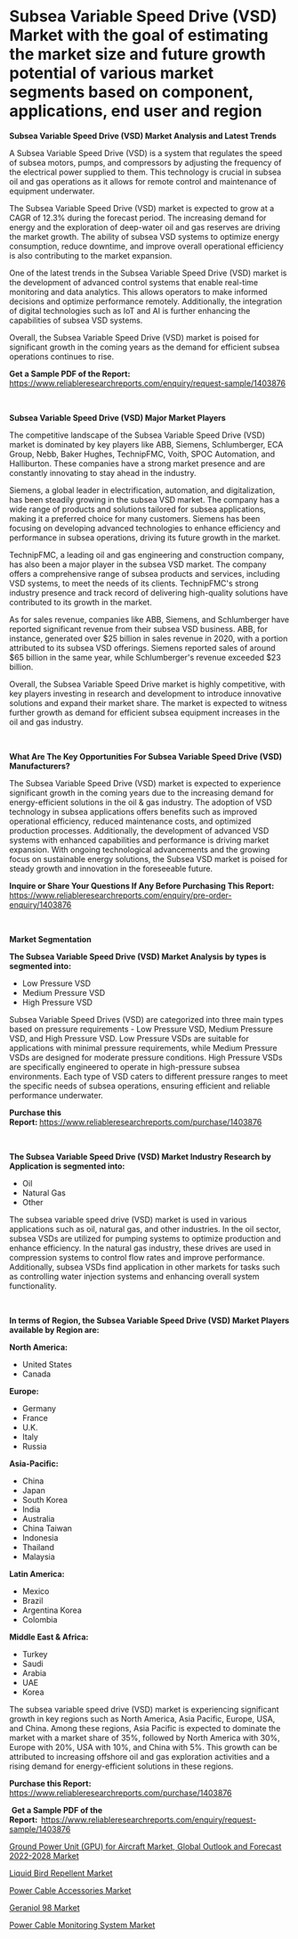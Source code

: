 <p><h1>Subsea Variable Speed Drive (VSD) Market with the goal of estimating the market size and future growth potential of various market segments based on component, applications, end user and region</h1></p><p><strong>Subsea Variable Speed Drive (VSD) Market Analysis and Latest Trends</strong></p>
<p><p>A Subsea Variable Speed Drive (VSD) is a system that regulates the speed of subsea motors, pumps, and compressors by adjusting the frequency of the electrical power supplied to them. This technology is crucial in subsea oil and gas operations as it allows for remote control and maintenance of equipment underwater.</p><p>The Subsea Variable Speed Drive (VSD) market is expected to grow at a CAGR of 12.3% during the forecast period. The increasing demand for energy and the exploration of deep-water oil and gas reserves are driving the market growth. The ability of subsea VSD systems to optimize energy consumption, reduce downtime, and improve overall operational efficiency is also contributing to the market expansion.</p><p>One of the latest trends in the Subsea Variable Speed Drive (VSD) market is the development of advanced control systems that enable real-time monitoring and data analytics. This allows operators to make informed decisions and optimize performance remotely. Additionally, the integration of digital technologies such as IoT and AI is further enhancing the capabilities of subsea VSD systems.</p><p>Overall, the Subsea Variable Speed Drive (VSD) market is poised for significant growth in the coming years as the demand for efficient subsea operations continues to rise.</p></p>
<p><strong>Get a Sample PDF of the Report:&nbsp;</strong> <a href="https://www.reliableresearchreports.com/enquiry/request-sample/1403876">https://www.reliableresearchreports.com/enquiry/request-sample/1403876</a></p>
<p>&nbsp;</p>
<p><strong>Subsea Variable Speed Drive (VSD) Major Market Players</strong></p>
<p><p>The competitive landscape of the Subsea Variable Speed Drive (VSD) market is dominated by key players like ABB, Siemens, Schlumberger, ECA Group, Nebb, Baker Hughes, TechnipFMC, Voith, SPOC Automation, and Halliburton. These companies have a strong market presence and are constantly innovating to stay ahead in the industry.</p><p>Siemens, a global leader in electrification, automation, and digitalization, has been steadily growing in the subsea VSD market. The company has a wide range of products and solutions tailored for subsea applications, making it a preferred choice for many customers. Siemens has been focusing on developing advanced technologies to enhance efficiency and performance in subsea operations, driving its future growth in the market.</p><p>TechnipFMC, a leading oil and gas engineering and construction company, has also been a major player in the subsea VSD market. The company offers a comprehensive range of subsea products and services, including VSD systems, to meet the needs of its clients. TechnipFMC's strong industry presence and track record of delivering high-quality solutions have contributed to its growth in the market.</p><p>As for sales revenue, companies like ABB, Siemens, and Schlumberger have reported significant revenue from their subsea VSD business. ABB, for instance, generated over $25 billion in sales revenue in 2020, with a portion attributed to its subsea VSD offerings. Siemens reported sales of around $65 billion in the same year, while Schlumberger's revenue exceeded $23 billion.</p><p>Overall, the Subsea Variable Speed Drive market is highly competitive, with key players investing in research and development to introduce innovative solutions and expand their market share. The market is expected to witness further growth as demand for efficient subsea equipment increases in the oil and gas industry.</p></p>
<p>&nbsp;</p>
<p><strong>What Are The Key Opportunities For Subsea Variable Speed Drive (VSD) Manufacturers?</strong></p>
<p><p>The Subsea Variable Speed Drive (VSD) market is expected to experience significant growth in the coming years due to the increasing demand for energy-efficient solutions in the oil & gas industry. The adoption of VSD technology in subsea applications offers benefits such as improved operational efficiency, reduced maintenance costs, and optimized production processes. Additionally, the development of advanced VSD systems with enhanced capabilities and performance is driving market expansion. With ongoing technological advancements and the growing focus on sustainable energy solutions, the Subsea VSD market is poised for steady growth and innovation in the foreseeable future.</p></p>
<p><strong>Inquire or Share Your Questions If Any Before Purchasing This Report:</strong> <a href="https://www.reliableresearchreports.com/enquiry/pre-order-enquiry/1403876">https://www.reliableresearchreports.com/enquiry/pre-order-enquiry/1403876</a></p>
<p>&nbsp;</p>
<p><strong>Market Segmentation</strong></p>
<p><strong>The Subsea Variable Speed Drive (VSD) Market Analysis by types is segmented into:</strong></p>
<p><ul><li>Low Pressure VSD</li><li>Medium Pressure VSD</li><li>High Pressure VSD</li></ul></p>
<p><p>Subsea Variable Speed Drives (VSD) are categorized into three main types based on pressure requirements - Low Pressure VSD, Medium Pressure VSD, and High Pressure VSD. Low Pressure VSDs are suitable for applications with minimal pressure requirements, while Medium Pressure VSDs are designed for moderate pressure conditions. High Pressure VSDs are specifically engineered to operate in high-pressure subsea environments. Each type of VSD caters to different pressure ranges to meet the specific needs of subsea operations, ensuring efficient and reliable performance underwater.</p></p>
<p><strong>Purchase this Report:&nbsp;</strong><a href="https://www.reliableresearchreports.com/purchase/1403876">https://www.reliableresearchreports.com/purchase/1403876</a></p>
<p>&nbsp;</p>
<p><strong>The Subsea Variable Speed Drive (VSD) Market Industry Research by Application is segmented into:</strong></p>
<p><ul><li>Oil</li><li>Natural Gas</li><li>Other</li></ul></p>
<p><p>The subsea variable speed drive (VSD) market is used in various applications such as oil, natural gas, and other industries. In the oil sector, subsea VSDs are utilized for pumping systems to optimize production and enhance efficiency. In the natural gas industry, these drives are used in compression systems to control flow rates and improve performance. Additionally, subsea VSDs find application in other markets for tasks such as controlling water injection systems and enhancing overall system functionality.</p></p>
<p>&nbsp;</p>
<p><strong>In terms of Region, the Subsea Variable Speed Drive (VSD) Market Players available by Region are:</strong></p>
<p>
    <p> <strong> North America: </strong>
        <ul>
            <li>United States</li>
            <li>Canada</li>
        </ul>
        </p> 
    <p> <strong> Europe: </strong>
        <ul>
            <li>Germany</li>
            <li>France</li>
            <li>U.K.</li>
            <li>Italy</li>
            <li>Russia</li>
        </ul>
        </p> 
    <p> <strong> Asia-Pacific: </strong>
        <ul>
            <li>China</li>
            <li>Japan</li>
            <li>South Korea</li>
            <li>India</li>
            <li>Australia</li>
            <li>China Taiwan</li>
            <li>Indonesia</li>
            <li>Thailand</li>
            <li>Malaysia</li>
        </ul>
        </p> 
    <p> <strong> Latin America: </strong>
        <ul>
            <li>Mexico</li>
            <li>Brazil</li>
            <li>Argentina Korea</li>
            <li>Colombia</li>
        </ul>
        </p> 
    <p> <strong> Middle East & Africa: </strong>
        <ul>
            <li>Turkey</li>
            <li>Saudi</li>
            <li>Arabia</li>
            <li>UAE</li>
            <li>Korea</li>
        </ul>
    </p>
    </p>
<p><p>The subsea variable speed drive (VSD) market is experiencing significant growth in key regions such as North America, Asia Pacific, Europe, USA, and China. Among these regions, Asia Pacific is expected to dominate the market with a market share of 35%, followed by North America with 30%, Europe with 20%, USA with 10%, and China with 5%. This growth can be attributed to increasing offshore oil and gas exploration activities and a rising demand for energy-efficient solutions in these regions.</p></p>
<p><strong>Purchase this Report: </strong><a href="https://www.reliableresearchreports.com/purchase/1403876">https://www.reliableresearchreports.com/purchase/1403876</a></p>
<p>&nbsp;<strong>Get a Sample PDF of the Report:&nbsp;&nbsp;</strong><a href="https://www.reliableresearchreports.com/enquiry/request-sample/1403876">https://www.reliableresearchreports.com/enquiry/request-sample/1403876</a></p>
<p><strong></strong></p>
<p><p><a href="https://five-trouble-98a.notion.site/Ground-Power-Unit-GPU-for-Aircraft-Market-Global-Outlook-and-Forecast-2022-2028-Market-Size-Shar-bdfadc822f674e0abaab81f388569ef6">Ground Power Unit (GPU) for Aircraft Market, Global Outlook and Forecast 2022-2028 Market</a></p><p><a href="https://view.publitas.com/reportprime-1/liquid-bird-repellent-market-dynamics-2024-2031-also-about-its-market-trends-projections-and-opportunities/">Liquid Bird Repellent Market</a></p><p><a href="https://github.com/juniordelafrance/Market-Research-Report-List-2/blob/main/power-cable-accessories-market.md">Power Cable Accessories Market</a></p><p><a href="https://view.publitas.com/reportprime-1/geraniol-98-market-research-report-the-key-to-successful-business-strategy-forecasted-for-period-from-2024-2031/">Geraniol 98 Market</a></p><p><a href="https://github.com/jaidynmorantestelletmjzya/Market-Research-Report-List-1/blob/main/power-cable-monitoring-system-market.md">Power Cable Monitoring System Market</a></p></p>